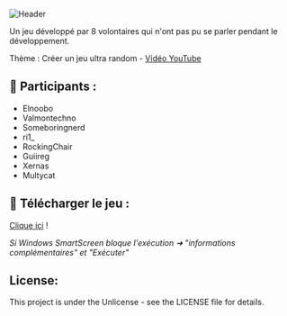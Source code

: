 ![Header](https://i.ibb.co/fQhxDGm/github-header-image.png)

Un jeu développé par 8 volontaires qui n'ont pas pu se parler pendant le développement.

Thème : Créer un jeu ultra random - [Vidéo YouTube](https://www.youtube.com/watch?v=0l4rQi9RcJc&ab_channel=Aywen)
## 👋 Participants :
- Elnoobo
- Valmontechno
- Someboringnerd
- ri1_
- RockingChair
- Guiireg
- Xernas
- Multycat

## 📇 Télécharger le jeu :

[Clique ici](https://github.com/AywenVideos/HuitDevs-UnJeu-Episode-1/releases/tag/1.0) !

*Si Windows SmartScreen bloque l'exécution ➜ "informations complémentaires" et "Exécuter"*

## License:
This project is under the Unlicense - see the LICENSE file for details.
